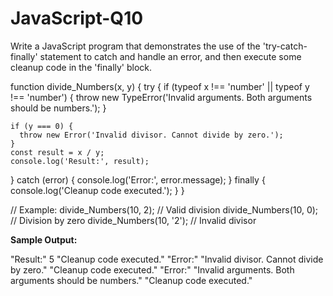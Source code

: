 # JavaScript-Q10
Write a JavaScript program that demonstrates the use of the 'try-catch-finally' statement to catch and handle an error, and then execute some cleanup code in the 'finally' block.

function divide_Numbers(x, y) {
  try {
    if (typeof x !== 'number' || typeof y !== 'number') {
      throw new TypeError('Invalid arguments. Both arguments should be numbers.');
    }

    if (y === 0) {
      throw new Error('Invalid divisor. Cannot divide by zero.');
    }
    const result = x / y;
    console.log('Result:', result);
  } catch (error) {
    console.log('Error:', error.message);
  } finally {
    console.log('Cleanup code executed.');
  }
}

// Example:
divide_Numbers(10, 2);  //  Valid division
divide_Numbers(10, 0); // Division by zero
divide_Numbers(10, '2'); // Invalid divisor

**Sample Output:**

"Result:"
5
"Cleanup code executed."
"Error:"
"Invalid divisor. Cannot divide by zero."
"Cleanup code executed."
"Error:"
"Invalid arguments. Both arguments should be numbers."
"Cleanup code executed."
